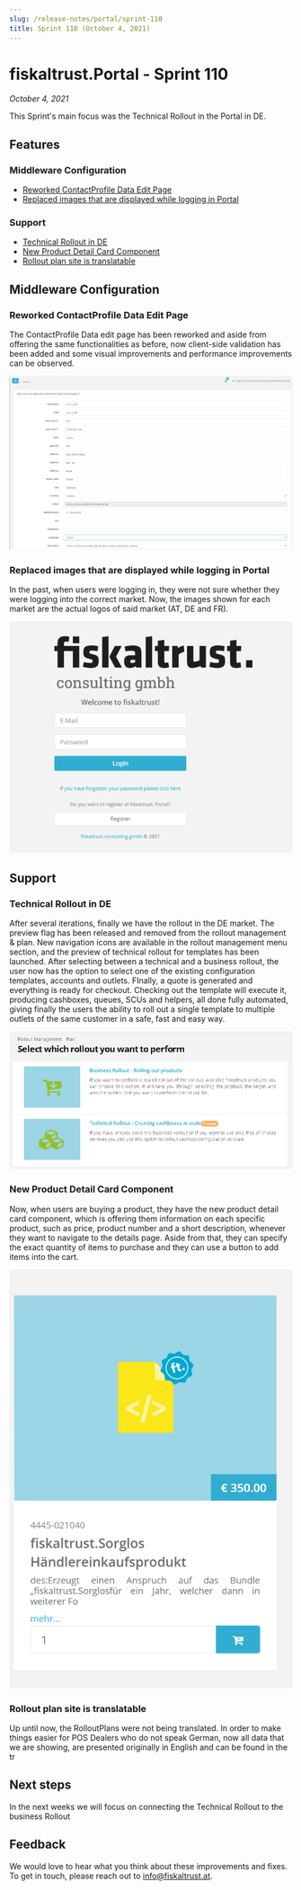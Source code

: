 ```yaml
---
slug: /release-notes/portal/sprint-110
title: Sprint 110 (October 4, 2021)
---
```


# fiskaltrust.Portal - Sprint 110
_October 4, 2021_

This Sprint's main focus was the Technical Rollout in the Portal in DE.

## Features

### Middleware Configuration

- [Reworked ContactProfile Data Edit Page](#reworked-contactProfile-data-edit-page)
- [Replaced images that are displayed while logging in Portal](#replaced-images-that-are-displayed-while-logging-in-portal)

### Support

- [Technical Rollout in DE](#technical-rollout-in-de)
- [New Product Detail Card Component](#new-product-detail-card-component)
- [Rollout plan site is translatable](#rollout-plan-site-is-translatable)

## Middleware Configuration

### Reworked ContactProfile Data Edit Page

The ContactProfile Data edit page has been reworked and aside from offering the same functionalities as before, now client-side validation has been added and some visual improvements and performance improvements can be observed.

![contactprofileeditpage](images/sprint-110/contactprofileeditpage.png)

### Replaced images that are displayed while logging in Portal

In the past, when users were logging in, they were not sure whether they were logging into the correct market. Now, the images shown for each market are the actual logos of said market (AT, DE and FR).

![logo1](images/sprint-110/logo1.png)

## Support

### Technical Rollout in DE

After several iterations, finally we have the rollout in the DE market. The preview flag has been released and removed from the rollout management & plan. New navigation icons are available in the rollout management menu section, and the preview of technical rollout for templates has been launched. After selecting between a technical and a business rollout, the user now has the option to select one of the existing configuration templates, accounts and outlets. FInally, a quote is generated and everything is ready for checkout. Checking out the template will execute it, producing cashboxes, queues, SCUs and helpers, all done fully automated, giving finally the users the ability to roll out a single template to multiple outlets of the same customer in a safe, fast and easy way.

![technicalrolloutde](images/sprint-110/technicalrolloutde.png)

### New Product Detail Card Component

Now, when users are buying a product, they have the new product detail card component, which is offering them information on each specific product, such as price, product number and a short description, whenever they want to navigate to the details page.
Aside from that, they can specify the exact quantity of items to purchase and they can use a button to add items into the cart.

![product-detail-card](images/sprint-110/product-detail-card.png)

### Rollout plan site is translatable

Up until now, the RolloutPlans were not being translated. In order to make things easier for POS Dealers who do not speak German, now all data that we are showing, are presented originally in English and can be found in the tr

## Next steps
In the next weeks we will focus on connecting the Technical Rollout to the business Rollout

## Feedback
We would love to hear what you think about these improvements and fixes. To get in touch, please reach out to [info@fiskaltrust.at](mailto:info@fiskaltrust.at).
